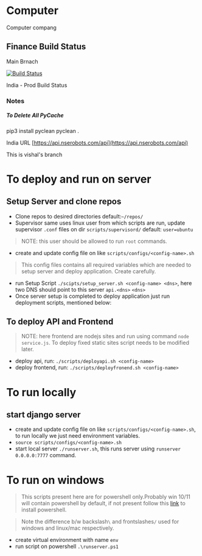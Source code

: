 # Computer
Computer compang

## Finance Build Status
Main Brnach

[![Build Status](https://dev.azure.com/algoautotrader/AlgoAutoTrader-Dev/_apis/build/status/Finance-%20Main?branchName=main)](https://dev.azure.com/algoautotrader/AlgoAutoTrader-Dev/_build/latest?definitionId=1&branchName=main)

India - Prod Build Status



### Notes
#####  To Delete All PyCache

pip3 install pyclean
pyclean .


India URL
[https://api.nserobots.com/api](https://api.nserobots.com/api)

This is vishal's branch

# To deploy and run on server
## Setup Server and clone repos
* Clone repos to desired directories default:`~/repos/`
* Supervisor same uses linux user from which scripts are run, update supervisor `.conf` files on dir `scripts/supervisord/` default: `user=ubuntu`
> NOTE: this user should be allowed to run `root` commands.
* create and update config file on like `scripts/configs/<config-name>.sh`
> This config files contains all required variables which are needed to setup server and deploy application. Create carefully.
* run Setup Script `./scipts/setup_server.sh <config-name> <dns>`, here two DNS should point to this server `api.<dns>` `<dns>`
* Once server setup is completed to deploy application just run deployment scripts, mentioned below:

## To deploy API and Frontend
> NOTE: here frontend are nodejs sites and run using command `node service.js`. To deploy fixed static sites script needs to be modified later.
* deploy api, run: `./scripts/deployapi.sh <config-name>`
* deploy frontend, run: `./scripts/deployfronend.sh <config-name>`

# To run locally
## start django server
* create and update config file on like `scripts/configs/<config-name>.sh`, to run locally we just need environment variables.
* `source scripts/configs/<config-name>.sh`
* start local server `./runserver.sh`, this runs server using `runserver 0.0.0.0:7777` command.

# To run on windows
> This scripts present here are for powershell only.Probably win 10/11 will contain powershell by default, if not present follow this [link](https://docs.microsoft.com/en-us/powershell/scripting/install/installing-powershell-on-windows?view=powershell-7.2) to install powershell.

> Note the difference b/w backslash`\` and frontslashes`/` used for windows and linux/mac respectively.

* create virtual environment with name `env`
* run script on powershell `.\runserver.ps1`

